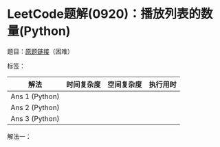 # LeetCode题解(0920)：播放列表的数量(Python)

题目：[原题链接](https://leetcode-cn.com/problems/number-of-music-playlists/)（困难）

标签：

| 解法           | 时间复杂度 | 空间复杂度 | 执行用时 |
| -------------- | ---------- | ---------- | -------- |
| Ans 1 (Python) |            |            |          |
| Ans 2 (Python) |            |            |          |
| Ans 3 (Python) |            |            |          |

解法一：

